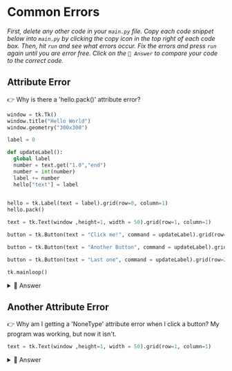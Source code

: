 # Common Errors

*First, delete any other code in your `main.py` file. Copy each code snippet below into `main.py` by clicking the copy icon in the top right of each code box. Then, hit `run` and see what errors occur. Fix the errors and press `run` again until you are error free. Click on the `👀 Answer` to compare your code to the correct code.*

## Attribute Error

👉 Why is there a 'hello.pack()' attribute error?


```python
window = tk.Tk()
window.title("Hello World") 
window.geometry("300x300") 

label = 0

def updateLabel():
  global label
  number = text.get("1.0","end") 
  number = int(number) 
  label += number
  hello["text"] = label 
  

hello = tk.Label(text = label).grid(row=0, column=1)
hello.pack()

text = tk.Text(window ,height=1, width = 50).grid(row=1, column=1)

button = tk.Button(text = "Click me!", command = updateLabel).grid(row=2, column=0)

button = tk.Button(text = "Another Button", command = updateLabel).grid(row=2, column=1)

button = tk.Button(text = "Last one", command = updateLabel).grid(row=2, column=2)

tk.mainloop()
```

<details> <summary> 👀 Answer </summary>

`pack` doesn't work with `grid`. You have to decide to use one or the other.

</details>

## Another Attribute Error

👉 Why am I getting a 'NoneType' attribute error when I click a button?  My program was working, but now it isn't.
```python
text = tk.Text(window ,height=1, width = 50).grid(row=1, column=1)
```

<details> <summary> 👀 Answer </summary>

'Getting' the data from the text box worked nicely with `pack`, but not with `grid`.

The `grid` method is directly on the `text` object creation line of code. This causes issues when the `updateLabel` subroutine tries to `get` the contents of the text box.

Wherever I've used `grid` with the text box and the label, I need to split this out onto a separate line. This is because I want to manipulate this data later. I don't need to do it with the buttons because I don't need to manipulate that data.

```python
window = tk.Tk()
window.title("Hello World") 
window.geometry("300x300") 

label = 0

def updateLabel():
  global label
  number = text.get("1.0","end") 
  number = int(number) 
  label += number
  hello["text"] = label 
  

hello = tk.Label(text = label)
hello.grid(row=0, column=1) # New line here

text = tk.Text(window ,height=1, width = 50)
text.grid(row=1, column=1) # New line here

button = tk.Button(text = "Click me!", command = updateLabel).grid(row=2, column=0)

button = tk.Button(text = "Another Button", command = updateLabel).grid(row=2, column=1)

button = tk.Button(text = "Last one", command = updateLabel).grid(row=2, column=2)

tk.mainloop()
```


</details>


